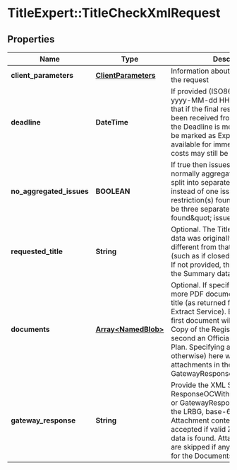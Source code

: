 # TitleExpert::TitleCheckXmlRequest

## Properties
Name | Type | Description | Notes
------------ | ------------- | ------------- | -------------
**client_parameters** | [**ClientParameters**](ClientParameters.md) | Information about the client issuing the request | 
**deadline** | **DateTime** | If provided (ISO8601/like format yyyy-MM-dd HH:mm:ss), specifies that if the final response has not been received from the LRBG before the Deadline is met, the Request will be marked as Expired and made available for immediate return (LRBG costs may still be incurred). | [optional] 
**no_aggregated_issues** | **BOOLEAN** | If true then issues which are normally aggregated will instead be split into separate issues (e.g. instead of one issue such as \&quot;3 restriction(s) found\&quot; there will be three separate \&quot;Restriction found\&quot; issues). | [optional] 
**requested_title** | **String** | Optional. The Title Number for which data was originally requested, if different from that actually returned (such as if closed-and-continued). If not provided, the TitleNumber in the Summary data will be used. | [optional] 
**documents** | [**Array&lt;NamedBlob&gt;**](NamedBlob.md) | Optional. If specified provide one or more PDF documents related to the title (as returned from the Register Extract Service). By convention, the first document will contain an Official Copy of the Register of Title and the second an Official Copy of the Title Plan. Specifying an array (empty or otherwise) here will override any attachments in the GatewayResponse property. | [optional] 
**gateway_response** | **String** | Provide the XML SOAP Envelope or ResponseOCWithSummaryV2_1Type or GatewayResponse verbatim from the LRBG, base-64 encoded. Attachment contents will be accepted if valid ZIP or PDF format data is found. Attachment contents are skipped if any value is provided for the Documents property. | 


